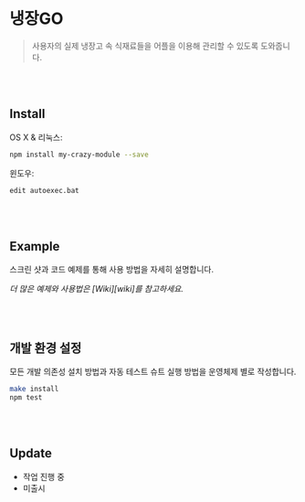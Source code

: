 # 냉장GO
> 사용자의 실제 냉장고 속 식재료들을 어플을 이용해 관리할 수 있도록 도와줍니다.

<br /><br />

## Install

OS X & 리눅스:

```sh
npm install my-crazy-module --save
```

윈도우:

```sh
edit autoexec.bat
```

<br /><br />

## Example

스크린 샷과 코드 예제를 통해 사용 방법을 자세히 설명합니다.

_더 많은 예제와 사용법은 [Wiki][wiki]를 참고하세요._


<br /><br />

## 개발 환경 설정

모든 개발 의존성 설치 방법과 자동 테스트 슈트 실행 방법을 운영체제 별로 작성합니다.

```sh
make install
npm test
```

<br /><br />

## Update

  * 작업 진행 중
  * 미출시

<br /><br />



